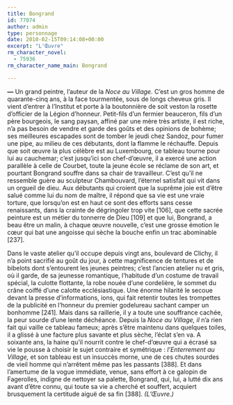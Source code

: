 ```yaml
---
title: Bongrand
id: 77074
author: admin
type: personnage
date: 2010-02-15T09:14:08+00:00
excerpt: "L'Œuvre"
rm_character_novel:
  - 75936
rm_character_name_main: Bongrand

---
```

**—** Un grand peintre, l&rsquo;auteur de la _Noce au Village._ C&rsquo;est un gros homme de quarante-cinq ans, à la face tourmentée, sous de longs cheveux gris. Il vient d&rsquo;entrer à l&rsquo;Institut et porte à la boutonnière de soit veston la rosette d&rsquo;officier de la Légion d&rsquo;honneur. Petit-fils d&rsquo;un fermier beauceron, fils d&rsquo;un père bourgeois, le sang paysan, affiné par une mère très artiste, il est riche, n&rsquo;a pas besoin de vendre et garde des goûts et des opinions de bohème; ses meilleures escapades sont de tomber le jeudi chez Sandoz, pour fumer une pipe, au milieu de ces débutants, dont la flamme le réchauffe. Depuis que soit œuvre la plus célèbre est au Luxembourg, ce tableau tourne pour lui au cauchemar; c&rsquo;est jusqu&rsquo;ici son chef-d&rsquo;œuvre, il a exercé une action parallèle à celle de Courbet, toute la jeune école se réclame de son art, et pourtant Bongrand souffre dans sa chair de travailleur. C&rsquo;est qu&rsquo;il ne ressemble guère au sculpteur Chambouvard, l&rsquo;éternel satisfait qui vit dans un orgueil de dieu. Aux débutants qui croient que la suprême joie est d&rsquo;être salué comme lui du nom de maître, il répond que sa vie est une vraie torture, que lorsqu&rsquo;on est en haut ce sont des efforts sans cesse renaissants, dans la crainte de dégringoler trop vite [106], que cette sacrée peinture est un métier du tonnerre de Dieu [109] et que lui, Bongrand, a beau être un malin, à chaque œuvre nouvelle, c&rsquo;est une grosse émotion le cœur qui bat une angoisse qui sèche la bouche enfin un trac abominable [237].

Dans le vaste atelier qu&rsquo;il occupe depuis vingt ans, boulevard de Clichy, il n&rsquo;a point sacrifié au goût du jour, à cette magnificence de tentures et de bibelots dont s&rsquo;entourent les jeunes peintres; c&rsquo;est l&rsquo;ancien atelier nu et gris, où il garde, de sa jeunesse romantique, l&rsquo;habitude d&rsquo;un costume de travail spécial, la culotte flottante, la robe nouée d&rsquo;une cordelière, le sommet du crâne coiffé d&rsquo;une calotte ecclésiastique. Une énorme hilarité le secoue devant la presse d&rsquo;informations, ions, qui fait retentir toutes les trompettes de la publicité en l&rsquo;honneur du premier godelureau sachant camper un bonhomme [241]. Mais dans sa raillerie, il y a toute une souffrance cachée, la peur sourde d&rsquo;une lente déchéance. Depuis la _Noce au Village, il_ n&rsquo;a rien fait qui vaille ce tableau fameux; après s&rsquo;être maintenu dans quelques toiles, il a glissé à une facture plus savante et plus sèche, l&rsquo;éclat s&rsquo;en va. A soixante ans, la haine qu&rsquo;il nourrit contre le chef-d&rsquo;œuvre qui a écrasé sa vie le pousse à choisir le sujet contraire et symétrique : _l&rsquo;Enterrement au Village,_ et son tableau est un insuccès morne, une de ces chutes sourdes de vieil homme qui n&rsquo;arrêtent même pas les passants [388]. Et dans l&rsquo;amertume de la vogue immédiate, venue, sans effort à ce galopin de Fagerolles, indigne de nettoyer sa palette, Bongrand, qui, lui, a lutté dix ans avant d&rsquo;être connu, qui toute sa vie a cherché et souffert, acquiert brusquement la certitude aiguë de sa fin [388]. _(L&rsquo;Œuvre.)_